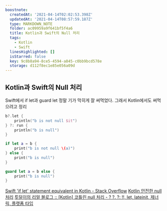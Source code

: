 ```yaml
---
boostnote:
  createdAt: '2021-04-14T02:02:53.398Z'
  updatedAt: '2021-04-14T08:57:59.187Z'
  type: MARKDOWN_NOTE
  folder: ac09959a9f641bf5f4a6
  title: Kotlin과 Swift의 Null 처리
  tags:
    - Kotlin
    - Swift
  linesHighlighted: []
  isStarred: false
  key: 9c8b8a94-8ce5-4594-a845-c0bb9bcd578e
  storage: d112f8ec1e85e056a09d
---
```


Kotlin과 Swift의 Null 처리
---
Swift에서 if let과 guard let 정말 기가 막히게 잘 써먹었다.
그래서 Kotlin에서도 써먹으려고 정리

```kotlin
b?.let {
    println("b is not null $it")
} ?: run {
    println("b is null")
}
```

```swift
if let a = b {
    print("b is not null \(a)")
} else {
    print("b is null")
}

guard let a = b else {
    print("b is null")
}
```

[Swift 'if let' statement equivalent in Kotlin - Stack Overflow](https://stackoverflow.com/questions/46723729/swift-if-let-statement-equivalent-in-kotlin)
[Kotlin 안전한 null 처리](https://thdev.tech/kotlin/2016/08/04/Kotlin-Null-Safety)
[투덜이의 리얼 블로그 :: [Kotlin] 코틀린 null 처리 - ? ?. ?: !!, let, lateinit, 제너릭, 플랫폼 타입](https://tourspace.tistory.com/114)
